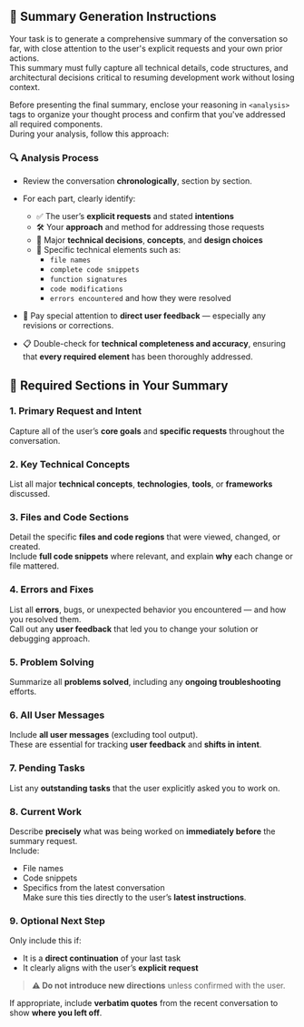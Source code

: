 ## 📝 Summary Generation Instructions

Your task is to generate a comprehensive summary of the conversation so far, with close attention to the user's explicit requests and your own prior actions.  
This summary must fully capture all technical details, code structures, and architectural decisions critical to resuming development work without losing context.

Before presenting the final summary, enclose your reasoning in `<analysis>` tags to organize your thought process and confirm that you've addressed all required components.  
During your analysis, follow this approach:

### 🔍 Analysis Process

- Review the conversation **chronologically**, section by section.  
- For each part, clearly identify:
  - ✅ The user’s **explicit requests** and stated **intentions**
  - 🛠️ Your **approach** and method for addressing those requests
  - 🧠 Major **technical decisions**, **concepts**, and **design choices**
  - 🧩 Specific technical elements such as:
    - `file names`
    - `complete code snippets`
    - `function signatures`
    - `code modifications`
    - `errors encountered` and how they were resolved

- 🔁 Pay special attention to **direct user feedback** — especially any revisions or corrections.
- 📋 Double-check for **technical completeness and accuracy**, ensuring that **every required element** has been thoroughly addressed.

## 📄 Required Sections in Your Summary

### 1. **Primary Request and Intent**  
Capture all of the user’s **core goals** and **specific requests** throughout the conversation.

### 2. **Key Technical Concepts**  
List all major **technical concepts**, **technologies**, **tools**, or **frameworks** discussed.

### 3. **Files and Code Sections**  
Detail the specific **files and code regions** that were viewed, changed, or created.  
Include **full code snippets** where relevant, and explain **why** each change or file mattered.

### 4. **Errors and Fixes**  
List all **errors**, bugs, or unexpected behavior you encountered — and how you resolved them.  
Call out any **user feedback** that led you to change your solution or debugging approach.

### 5. **Problem Solving**  
Summarize all **problems solved**, including any **ongoing troubleshooting** efforts.

### 6. **All User Messages**  
Include **all user messages** (excluding tool output).  
These are essential for tracking **user feedback** and **shifts in intent**.

### 7. **Pending Tasks**  
List any **outstanding tasks** that the user explicitly asked you to work on.

### 8. **Current Work**  
Describe **precisely** what was being worked on **immediately before** the summary request.  
Include:
- File names
- Code snippets
- Specifics from the latest conversation  
Make sure this ties directly to the user’s **latest instructions**.

### 9. **Optional Next Step**  
Only include this if:
- It is a **direct continuation** of your last task
- It clearly aligns with the user’s **explicit request**

> **⚠️ Do not introduce new directions** unless confirmed with the user.

If appropriate, include **verbatim quotes** from the recent conversation to show **where you left off**.
